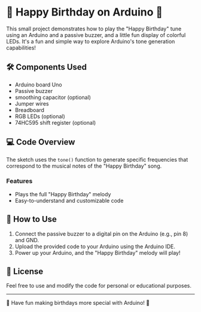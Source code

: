 # 🎵 Happy Birthday on Arduino 🎂

This small project demonstrates how to play the "Happy Birthday" tune using an Arduino and a passive buzzer, and a little fun display of colorful LEDs. It's a fun and simple way to explore Arduino's tone generation capabilities!

## 🛠️ Components Used
- Arduino board Uno
- Passive buzzer
- smoothing capacitor (optional)
- Jumper wires
- Breadboard
- RGB LEDs (optional)
- 74HC595 shift register (optional)

## 💻 Code Overview
The sketch uses the `tone()` function to generate specific frequencies that correspond to the musical notes of the "Happy Birthday" song.

### Features
- Plays the full "Happy Birthday" melody
- Easy-to-understand and customizable code

## 🚀 How to Use
1. Connect the passive buzzer to a digital pin on the Arduino (e.g., pin 8) and GND.
2. Upload the provided code to your Arduino using the Arduino IDE.
3. Power up your Arduino, and the "Happy Birthday" melody will play!

## 📜 License
Feel free to use and modify the code for personal or educational purposes.

---
🎉 Have fun making birthdays more special with Arduino! 🎂


